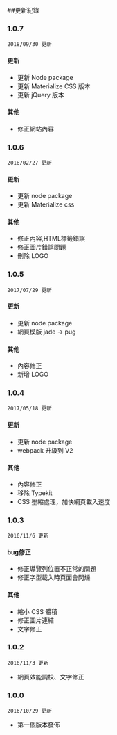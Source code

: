 ##更新紀錄

### 1.0.7

`2018/09/30 更新`

#### 更新
* 更新 Node package
* 更新 Materialize CSS 版本
* 更新 jQuery 版本

#### 其他
* 修正網站內容

### 1.0.6

`2018/02/27 更新`

#### 更新
* 更新 node package
* 更新 Materialize css

#### 其他
* 修正內容,HTML標籤錯誤
* 修正圖片錯誤問題
* 刪除 LOGO

### 1.0.5

`2017/07/29 更新`

#### 更新
* 更新 node package
* 網頁模版 jade -> pug

#### 其他
* 內容修正
* 新增 LOGO

### 1.0.4
`2017/05/18 更新`

#### 更新
* 更新 node package
* webpack 升級到 V2

#### 其他
* 內容修正
* 移除 Typekit
* CSS 壓縮處理，加快網頁載入速度

### 1.0.3

`2016/11/6 更新`

#### bug修正
* 修正導覽列位置不正常的問題
* 修正字型載入時頁面會閃爍

#### 其他
* 縮小 CSS 體積
* 修正圖片連結
* 文字修正

### 1.0.2
`2016/11/3 更新`

* 網頁效能調校、文字修正

### 1.0.0

`2016/10/29 更新`

* 第一個版本發佈